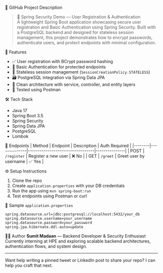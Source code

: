 📌 GitHub Project Description

> 🔐 Spring Security Demo — User Registration & Authentication  
> A lightweight Spring Boot application showcasing secure user registration and Basic Authentication using Spring Security. Built with a PostgreSQL backend and designed for stateless session management,
> this project demonstrates how to encrypt passwords, authenticate users, and protect endpoints with minimal configuration.

🚀 Features
- ✅ User registration with BCrypt password hashing  
- 🔐 Basic Authentication for protected endpoints  
- 🧼 Stateless session management (`SessionCreationPolicy.STATELESS`)  
- 🗃️ PostgreSQL integration via Spring Data JPA  
- 🧠 Clean architecture with service, controller, and entity layers  
- 🧪 Tested using Postman

🛠️ Tech Stack
- Java 17  
- Spring Boot 3.5  
- Spring Security  
- Spring Data JPA  
- PostgreSQL  
- Lombok

 📂 Endpoints
| Method | Endpoint     | Description                     | Auth Required |
|--------|--------------|----------------------------------|---------------|
| POST   | `/register`  | Register a new user              | ❌ No          |
| GET    | `/greet`     | Greet user by username           | ✅ Yes         |

⚙️ Setup Instructions
1. Clone the repo  
2. Create `application.properties` with your DB credentials  
3. Run the app using `mvn spring-boot:run`  
4. Test endpoints using Postman or curl

📄 Sample `application.properties`
```properties
spring.datasource.url=jdbc:postgresql://localhost:5432/your_db
spring.datasource.username=your_username
spring.datasource.password=your_password
spring.jpa.hibernate.ddl-auto=update
```

👨‍💻 Author
**Sumit Madaan** — Backend Developer & Security Enthusiast  
Currently interning at HPE and exploring scalable backend architectures, authentication flows, and system design.

---

Want help writing a pinned tweet or LinkedIn post to share your repo? I can help you craft that next.
